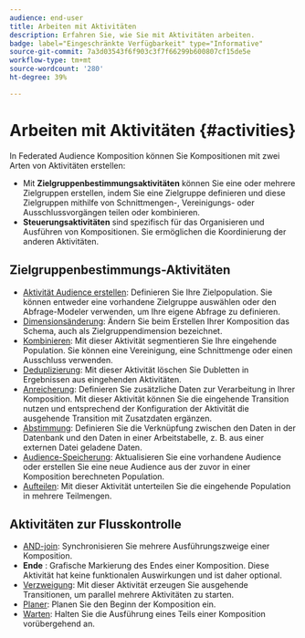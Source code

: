 ```yaml
---
audience: end-user
title: Arbeiten mit Aktivitäten
description: Erfahren Sie, wie Sie mit Aktivitäten arbeiten.
badge: label="Eingeschränkte Verfügbarkeit" type="Informative"
source-git-commit: 7a3d03543f6f903c3f7f66299b600807cf15de5e
workflow-type: tm+mt
source-wordcount: '280'
ht-degree: 39%

---
```



# Arbeiten mit Aktivitäten {#activities}

In Federated Audience Komposition können Sie Kompositionen mit zwei Arten von Aktivitäten erstellen:

* Mit **Zielgruppenbestimmungsaktivitäten** können Sie eine oder mehrere Zielgruppen erstellen, indem Sie eine Zielgruppe definieren und diese Zielgruppen mithilfe von Schnittmengen-, Vereinigungs- oder Ausschlussvorgängen teilen oder kombinieren.
* **Steuerungsaktivitäten** sind spezifisch für das Organisieren und Ausführen von Kompositionen. Sie ermöglichen die Koordinierung der anderen Aktivitäten.

## Zielgruppenbestimmungs-Aktivitäten

* [Aktivität Audience erstellen](build-audience.md): Definieren Sie Ihre Zielpopulation. Sie können entweder eine vorhandene Zielgruppe auswählen oder den Abfrage-Modeler verwenden, um Ihre eigene Abfrage zu definieren.
* [Dimensionsänderung](change-dimension.md): Ändern Sie beim Erstellen Ihrer Komposition das Schema, auch als Zielgruppendimension bezeichnet.
* [Kombinieren](combine.md): Mit dieser Aktivität segmentieren Sie Ihre eingehende Population. Sie können eine Vereinigung, eine Schnittmenge oder einen Ausschluss verwenden.
* [Deduplizierung](deduplication.md): Mit dieser Aktivität löschen Sie Dubletten in Ergebnissen aus eingehenden Aktivitäten.
* [Anreicherung](enrichment.md): Definieren Sie zusätzliche Daten zur Verarbeitung in Ihrer Komposition. Mit dieser Aktivität können Sie die eingehende Transition nutzen und entsprechend der Konfiguration der Aktivität die ausgehende Transition mit Zusatzdaten ergänzen.
* [Abstimmung](reconciliation.md): Definieren Sie die Verknüpfung zwischen den Daten in der Datenbank und den Daten in einer Arbeitstabelle, z. B. aus einer externen Datei geladene Daten.
* [Audience-Speicherung](save-audience.md): Aktualisieren Sie eine vorhandene Audience oder erstellen Sie eine neue Audience aus der zuvor in einer Komposition berechneten Population.
* [Aufteilen](split.md): Mit dieser Aktivität unterteilen Sie die eingehende Population in mehrere Teilmengen.

## Aktivitäten zur Flusskontrolle

* [AND-join](and-join.md): Synchronisieren Sie mehrere Ausführungszweige einer Komposition.
* **Ende** : Grafische Markierung des Endes einer Komposition. Diese Aktivität hat keine funktionalen Auswirkungen und ist daher optional.
* [Verzweigung](fork.md): Mit dieser Aktivität erzeugen Sie ausgehende Transitionen, um parallel mehrere Aktivitäten zu starten.
* [Planer](scheduler.md): Planen Sie den Beginn der Komposition ein.
* [Warten](wait.md): Halten Sie die Ausführung eines Teils einer Komposition vorübergehend an.
